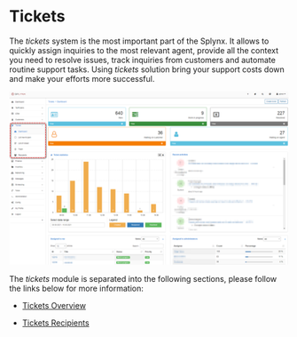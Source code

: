 Tickets
=============

The *tickets* system is the most important part of the Splynx. It allows to quickly assign inquiries to the most relevant agent, provide all the context you need to resolve issues, track inquiries from customers and automate routine support tasks. Using *tickets* solution bring your support costs down and make your efforts more successful.

![Tickets](tickets.png)

The *tickets* module is separated into the following sections, please follow the links below for more information:

* [Tickets Overview](tickets/tickets_overview/tickets_overview.md)

* [Tickets Recipients](tickets/tickets_recipients/tickets_recipients.md)
